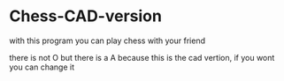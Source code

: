 # Chess-CAD-version

with this program you can play chess with your friend

there is not O but there is a A because this is the cad vertion, if you wont you can change it
